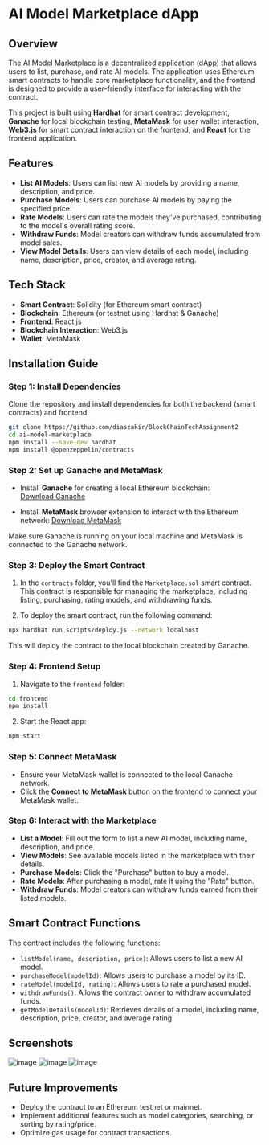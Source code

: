 # AI Model Marketplace dApp

## Overview

The AI Model Marketplace is a decentralized application (dApp) that allows users to list, purchase, and rate AI models. The application uses Ethereum smart contracts to handle core marketplace functionality, and the frontend is designed to provide a user-friendly interface for interacting with the contract.

This project is built using **Hardhat** for smart contract development, **Ganache** for local blockchain testing, **MetaMask** for user wallet interaction, **Web3.js** for smart contract interaction on the frontend, and **React** for the frontend application.

## Features

- **List AI Models**: Users can list new AI models by providing a name, description, and price.
- **Purchase Models**: Users can purchase AI models by paying the specified price.
- **Rate Models**: Users can rate the models they've purchased, contributing to the model's overall rating score.
- **Withdraw Funds**: Model creators can withdraw funds accumulated from model sales.
- **View Model Details**: Users can view details of each model, including name, description, price, creator, and average rating.

## Tech Stack

- **Smart Contract**: Solidity (for Ethereum smart contract)
- **Blockchain**: Ethereum (or testnet using Hardhat & Ganache)
- **Frontend**: React.js
- **Blockchain Interaction**: Web3.js
- **Wallet**: MetaMask

## Installation Guide

### Step 1: Install Dependencies

Clone the repository and install dependencies for both the backend (smart contracts) and frontend.

```bash
git clone https://github.com/diaszakir/BlockChainTechAssignment2
cd ai-model-marketplace
npm install --save-dev hardhat
npm install @openzeppelin/contracts
```

### Step 2: Set up Ganache and MetaMask

- Install **Ganache** for creating a local Ethereum blockchain:  
  [Download Ganache](https://www.trufflesuite.com/ganache)
  
- Install **MetaMask** browser extension to interact with the Ethereum network:
  [Download MetaMask](https://metamask.io/)

Make sure Ganache is running on your local machine and MetaMask is connected to the Ganache network.

### Step 3: Deploy the Smart Contract

1. In the `contracts` folder, you'll find the `Marketplace.sol` smart contract. This contract is responsible for managing the marketplace, including listing, purchasing, rating models, and withdrawing funds.

2. To deploy the smart contract, run the following command:

```bash
npx hardhat run scripts/deploy.js --network localhost
```

This will deploy the contract to the local blockchain created by Ganache.

### Step 4: Frontend Setup

1. Navigate to the `frontend` folder:

```bash
cd frontend
npm install
```

2. Start the React app:

```bash
npm start
```

### Step 5: Connect MetaMask

- Ensure your MetaMask wallet is connected to the local Ganache network.
- Click the **Connect to MetaMask** button on the frontend to connect your MetaMask wallet.

### Step 6: Interact with the Marketplace

- **List a Model**: Fill out the form to list a new AI model, including name, description, and price.
- **View Models**: See available models listed in the marketplace with their details.
- **Purchase Models**: Click the "Purchase" button to buy a model.
- **Rate Models**: After purchasing a model, rate it using the "Rate" button.
- **Withdraw Funds**: Model creators can withdraw funds earned from their listed models.

## Smart Contract Functions

The contract includes the following functions:

- `listModel(name, description, price)`: Allows users to list a new AI model.
- `purchaseModel(modelId)`: Allows users to purchase a model by its ID.
- `rateModel(modelId, rating)`: Allows users to rate a purchased model.
- `withdrawFunds()`: Allows the contract owner to withdraw accumulated funds.
- `getModelDetails(modelId)`: Retrieves details of a model, including name, description, price, creator, and average rating.

## Screenshots
![image](https://github.com/user-attachments/assets/3d51748e-569a-4153-8cf5-a684f50d977b)
![image](https://github.com/user-attachments/assets/4052a19d-b307-47fb-ab67-3bdc3bdbdbeb)
![image](https://github.com/user-attachments/assets/83e3bc89-357e-4cac-87e8-f07ffa2e562d)



## Future Improvements

- Deploy the contract to an Ethereum testnet or mainnet.
- Implement additional features such as model categories, searching, or sorting by rating/price.
- Optimize gas usage for contract transactions.
